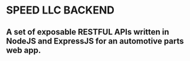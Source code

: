 # SPEED LLC BACKEND

## A set of exposable RESTFUL APIs written in NodeJS and ExpressJS for an automotive parts web app.
